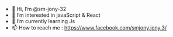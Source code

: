 - 👋 Hi, I’m @sm-jony-32
- 👀 I’m interested in javaScript & React
- 🌱 I’m currently learning Js
- 📫 How to reach me : https://www.facebook.com/smjony.jony.3/

<!---
sm-jony-32/sm-jony-32 is a ✨ special ✨ repository because its `README.md` (this file) appears on your GitHub profile.
You can click the Preview link to take a look at your changes.
--->
